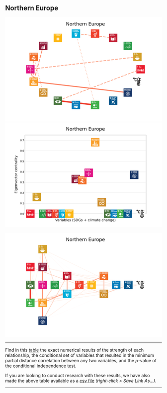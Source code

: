 ## Northern Europe

<img src="../Northern Europe/Northern Europe_circular_network_logos.png">
<img src="../Northern Europe/Northern Europe_eigenvector_centrality.png">
<br>
<br>
<img src="../Northern Europe/Northern Europe_multipartite_network_logos_cluster.png">

---

Find in this <a href="TLPH_website_tables_20-20.pdf" target="_blank">table</a> the exact numerical results of the strength of each relationship, the conditional set of variables that resulted in the minimum partial distance correlation between any two variables, and the _p_-value of the conditional independence test.

If you are looking to conduct research with these results, we have also made the above table available as a <a href="https://raw.githubusercontent.com/felix-laumann/SDG-networks/gh-pages/Results/csv/conditions_Northern Europe.csv" target="_blank" download>csv file</a> _(right-click > Save Link As...)_. 

---
